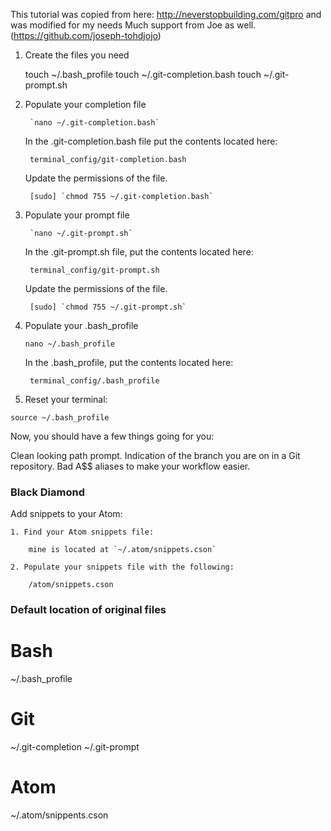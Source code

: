 This tutorial was copied from here: http://neverstopbuilding.com/gitpro and was modified for my needs
Much support from Joe as well. (https://github.com/joseph-tohdjojo)


1. Create the files you need

	touch ~/.bash_profile
	touch ~/.git-completion.bash
	touch ~/.git-prompt.sh

2. Populate your completion file

		`nano ~/.git-completion.bash`

	In the .git-completion.bash file put the contents located here:

		terminal_config/git-completion.bash


	Update the permissions of the file.

		[sudo] `chmod 755 ~/.git-completion.bash`

3. Populate your prompt file

		`nano ~/.git-prompt.sh`

	In the .git-prompt.sh file, put the contents located here:

		terminal_config/git-prompt.sh

	Update the permissions of the file.

		[sudo] `chmod 755 ~/.git-prompt.sh`

4. Populate your .bash_profile

	`nano ~/.bash_profile`

	In the .bash_profile, put the contents located here:

		terminal_config/.bash_profile


5. Reset your terminal:

`source ~/.bash_profile`

Now, you should have a few things going for you:

Clean looking path prompt.
Indication of the branch you are on in a Git repository.
Bad A$$ aliases to make your workflow easier.

### Black Diamond ###

Add snippets to your Atom:

	1. Find your Atom snippets file:

 		mine is located at `~/.atom/snippets.cson`

	2. Populate your snippets file with the following:

		/atom/snippets.cson





### Default location of original files ###

# Bash
~/.bash_profile

# Git
~/.git-completion
~/.git-prompt

# Atom
~/.atom/snippents.cson
